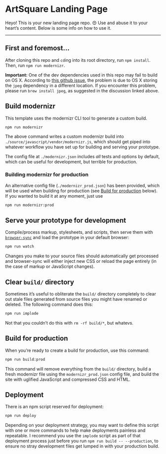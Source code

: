 # ArtSquare Landing Page
Heyo! This is your new landing page repo. 😍 Use and abuse it to your heart’s content. Below is some info on how to use it.

---

## First and foremost…
After cloning this repo and `cd`ing into its root directory, run `npm install`. Then, run `npm run modernizr`.

**Important:** One of the dev dependencies used in this repo may fail to build on OS X. According to [this github issue](https://github.com/imagemin/imagemin-jpegoptim/issues/8#issuecomment-141875960), the problem is due to OS X storing the `jpeg` dependency in a different location. If you encounter this problem, please run `brew install jpeg`, as suggested in the discussion linked above.

## Build modernizr
This template uses the modernizr CLI tool to generate a custom build.
```bash
npm run modernizr
```
The above command writes a custom modernizr build into `./source/javascript/vendor/modernizr.js`, which should get piped into whatever workflow you have set up for building and serving your prototype.

The config file at `./modernizr.json` includes _all_ tests and options by default, which can be useful for development, but terrible for production.

### Building modernizr for production
An alternative config file (`./modernizr_prod.json`) has been provided, which will be used when building for production (see [Build for production](#build-for-production) below). If you wanted to build it at any moment, just use
```bash
npm run modernizr:prod
```

## Serve your prototype for development
Compile/process markup, stylesheets, and scripts, then serve them with [`browser-sync`](https://www.browsersync.io/docs/gulp/) and load the prototype in your default browser:
```bash
npm run watch
```
Changes you make to your source files should automatically get processed and browser-sync will either inject new CSS or reload the page entirely (in the case of markup or JavaScript changes).

## Clear `build/` directory
Sometimes it’s useful to obliterate the `build/` directory completely to clear out stale files generated from source files you might have renamed or deleted. The following command does this:
```bash
npm run implode
```
Not that you couldn’t do this with `rm -rf build/*`, but whatevs.

## Build for production
When you’re ready to create a build for production, use this command:
```bash
npm run build:prod
```
This command will remove everything from the `build/` directory, build a fresh modernizr file using the `modernizr_prod.json` config file, and build the site with uglified JavaScript and compressed CSS and HTML.

## Deployment
There is an npm script reserved for deployment:
```bash
npm run deploy
```
Depending on your deployment strategy, you may want to define this script with one or more commands to help make deployments painless and repeatable. I recommend you use the `implode` script as part of that deployment process just before you run `npm run build -- --production`, to ensure no stray development files get lumped in with your production build.
